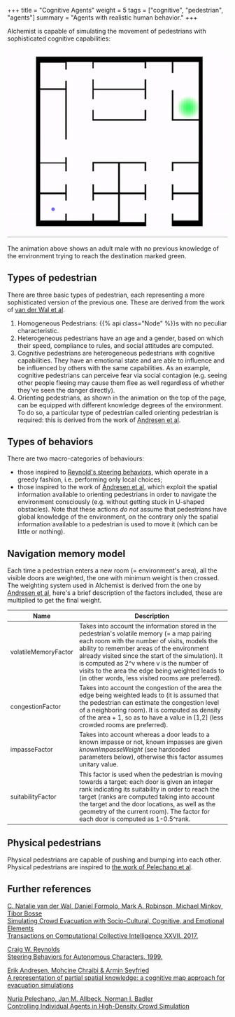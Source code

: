 +++
title = "Cognitive Agents"
weight = 5
tags = ["cognitive", "pedestrian", "agents"]
summary = "Agents with realistic human behavior."
+++

Alchemist is capable of simulating the movement of pedestrians with sophisticated cognitive capabilities:

![demo](no-knowledge.gif)

The animation above shows an adult male with no previous knowledge of the environment trying to reach the destination marked green.

## Types of pedestrian
There are three basic types of pedestrian,
each representing a more sophisticated version of the previous one.
These are derived from the work of [van der Wal et al](https://doi.org/10.1007/978-3-319-70647-4_11).

1. Homogeneous Pedestrians:
   {{% api class="Node" %}}s with no peculiar characteristic.
2. Heterogeneous pedestrians have an age and a gender,
   based on which their speed,
   compliance to rules,
   and social attitudes are computed.
3. Cognitive pedestrians are heterogeneous pedestrians with cognitive capabilities.
   They have an emotional state and are able to influence and be influenced by others
   with the same capabilities.
   As an example, cognitive pedestrians can perceive fear via social contagion
   (e.g. seeing other people fleeing may cause them flee as well regardless of whether they've seen the danger directly).
4. Orienting pedestrians, as shown in the animation on the top of the page,
   can be equipped with different knowledge degrees of the environment.
   To do so, a particular type of pedestrian called orienting pedestrian is required:
   this is derived from the work of
   [Andresen et al](https://www.tandfonline.com/doi/full/10.1080/23249935.2018.1432717).

## Types of behaviors

There are two macro-categories of behaviours:
- those inspired to [Reynold's steering behaviors](https://archive.is/fkUpJ),
  which operate in a greedy fashion, i.e. performing only local choices;
- those inspired to the work of [Andresen et al](https://www.tandfonline.com/doi/full/10.1080/23249935.2018.1432717),
  which exploit the spatial information available to orienting pedestrians
  in order to navigate the environment consciously
  (e.g. without getting stuck in U-shaped obstacles).
  Note that these actions *do not* assume that pedestrians have global knowledge of the environment,
  on the contrary only the spatial information available to a pedestrian is used to move it
  (which can be little or nothing).

## Navigation memory model

Each time a pedestrian enters a new room (= environment's area),
all the visible doors are weighted,
the one with minimum weight is then crossed.
The weighting system used in Alchemist is derived from the one by
[Andresen et al](https://doi.org/10.1080/23249935.2018.1432717),
here's a brief description of the factors included,
these are multiplied to get the final weight.

| Name                 | Description                                                                                                                                                                                                                                                                                                                                                                                            |
|----------------------|--------------------------------------------------------------------------------------------------------------------------------------------------------------------------------------------------------------------------------------------------------------------------------------------------------------------------------------------------------------------------------------------------------|
| volatileMemoryFactor | Takes into account the information stored in the pedestrian's volatile memory (= a map pairing each room with the number of visits, models the ability to remember areas of the environment already visited since the start of the simulation). It is computed as 2^v where v is the number of visits to the area the edge being weighted leads to (in other words, less visited rooms are preferred). |
| congestionFactor     | Takes into account the congestion of the area the edge being weighted leads to (it is assumed that the pedestrian can estimate the congestion level of a neighboring room). It is computed as density of the area + 1, so as to have a value in [1,2] (less crowded rooms are preferred).                                                                                                              |
| impasseFactor        | Takes into account whereas a door leads to a known impasse or not, known impasses are given _knownImpasseWeight_ (see hardcoded parameters below), otherwise this factor assumes unitary value.                                                                                                                                                                                             |
| suitabilityFactor    | This factor is used when the pedestrian is moving towards a target: each door is given an integer rank indicating its suitability in order to reach the target (ranks are computed taking into account the target and the door locations, as well as the geometry of the current room). The factor for each door is computed as 1-0.5^rank.                                                            |

## Physical pedestrians

Physical pedestrians are capable of pushing and bumping into each other.
Physical pedestrians are inspired to [the work of Pelechano et al](https://doi.org/10.2312/SCA/SCA07/099-108).

## Further references
[C. Natalie van der Wal, Daniel Formolo, Mark A. Robinson, Michael Minkov, Tibor Bosse\
Simulating Crowd Evacuation with Socio-Cultural, Cognitive, and Emotional Elements\
Transactions on Computational Collective Intelligence XXVII. 2017.](https://doi.org/10.1007/978-3-319-70647-4_11)

[Craig W. Reynolds\
Steering Behaviors for Autonomous Characters. 1999.](https://archive.is/PwYQz)

[Erik Andresen, Mohcine Chraibi & Armin Seyfried\
A representation of partial spatial knowledge: a cognitive map approach for evacuation simulations](https://www.tandfonline.com/doi/full/10.1080/23249935.2018.1432717)

[Nuria Pelechano, Jan M. Allbeck, Norman I. Badler\
Controlling Individual Agents in High-Density Crowd Simulation](https://repository.upenn.edu/cgi/viewcontent.cgi?article=1223&context=hms)